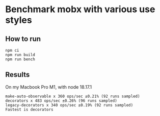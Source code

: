 # Benchmark mobx with various use styles

## How to run

```
npm ci
npm run build
npm run bench
```

## Results

On my Macbook Pro M1, with node 18.17.1

```
make-auto-observable x 360 ops/sec ±0.21% (92 runs sampled)
decorators x 483 ops/sec ±0.26% (96 runs sampled)
legacy-decorators x 340 ops/sec ±0.19% (92 runs sampled)
Fastest is decorators
```
